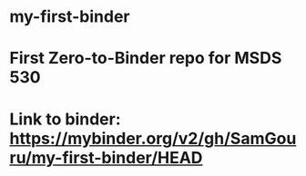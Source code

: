 # my-first-binder
# First Zero-to-Binder repo for MSDS 530
# Link to binder: https://mybinder.org/v2/gh/SamGouru/my-first-binder/HEAD
